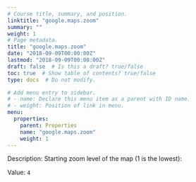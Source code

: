 ```yaml
---
# Course title, summary, and position.
linktitle: "google.maps.zoom"
summary: ""
weight: 1
# Page metadata.
title: "google.maps.zoom"
date: "2018-09-09T00:00:00Z"
lastmod: "2018-09-09T00:00:00Z"
draft: false  # Is this a draft? true/false
toc: true  # Show table of contents? true/false
type: docs  # Do not modify.

# Add menu entry to sidebar.
# - name: Declare this menu item as a parent with ID name.
# - weight: Position of link in menu.
menu:
  properties:
    parent: Properties
    name: "google.maps.zoom"
    weight: 1
---
```


Description: Starting zoom level of the map (1 is the lowest):


Value: `4`